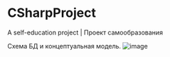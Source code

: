 # CSharpProject
A self-education project | Проект самообразования

Схема БД и концептуальная модель.
![image](https://user-images.githubusercontent.com/64699777/157424633-9d710dd4-583e-4207-8f2f-50a15e21cb40.png)
